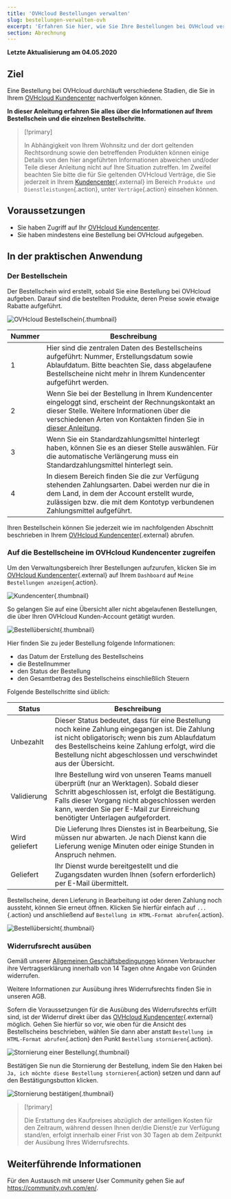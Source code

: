```yaml
---
title: 'OVHcloud Bestellungen verwalten'
slug: bestellungen-verwalten-ovh
excerpt: 'Erfahren Sie hier, wie Sie Ihre Bestellungen bei OVHcloud verwalten'
section: Abrechnung
---
```


**Letzte Aktualisierung am 04.05.2020**

## Ziel

Eine Bestellung bei OVHcloud durchläuft verschiedene Stadien, die Sie in Ihrem [OVHcloud Kundencenter](https://www.ovh.com/auth/?action=gotomanager&from=https://www.ovh.de/&ovhSubsidiary=de) nachverfolgen können.

**In dieser Anleitung erfahren Sie alles über die Informationen auf Ihrem Bestellschein und die einzelnen Bestellschritte.**

> [!primary]
>
> In Abhängigkeit von Ihrem Wohnsitz und der dort geltenden Rechtsordnung sowie den betreffenden Produkten können einige Details von den hier angeführten Informationen abweichen und/oder Teile dieser Anleitung nicht auf Ihre Situation zutreffen. Im Zweifel beachten Sie bitte die für Sie geltenden OVHcloud Verträge, die Sie jederzeit in Ihrem [Kundencenter](https://www.ovh.com/auth/?action=gotomanager&from=https://www.ovh.de/&ovhSubsidiary=de){.external} im Bereich `Produkte und Dienstleistungen`{.action}, unter `Verträge`{.action} einsehen können.
>

## Voraussetzungen

- Sie haben Zugriff auf Ihr [OVHcloud Kundencenter](https://www.ovh.com/auth/?action=gotomanager&from=https://www.ovh.de/&ovhSubsidiary=de).
- Sie haben mindestens eine Bestellung bei OVHcloud aufgegeben.


## In der praktischen Anwendung

### Der Bestellschein

Der Bestellschein wird erstellt, sobald Sie eine Bestellung bei OVHcloud aufgeben. Darauf sind die bestellten Produkte, deren Preise sowie etwaige Rabatte aufgeführt.

![OVHcloud Bestellschein](images/order_ovh.png){.thumbnail}

|Nummer|Beschreibung|
|---|---|
|1|Hier sind die zentralen Daten des Bestellscheins aufgeführt: Nummer, Erstellungsdatum sowie Ablaufdatum. Bitte beachten Sie, dass abgelaufene Bestellscheine nicht mehr in Ihrem Kundencenter aufgeführt werden.|
|2|Wenn Sie bei der Bestellung in Ihrem Kundencenter eingeloggt sind, erscheint der Rechnungskontakt an dieser Stelle. Weitere Informationen über die verschiedenen Arten von Kontakten finden Sie in [dieser Anleitung](../../customer/verwaltung-der-kontakte/).|
|3|Wenn Sie ein Standardzahlungsmittel hinterlegt haben, können Sie es an dieser Stelle auswählen. Für die automatische Verlängerung muss ein Standardzahlungsmittel hinterlegt sein.|
|4|In diesem Bereich finden Sie die zur Verfügung stehenden Zahlungsarten. Dabei werden nur die in dem Land, in dem der Account erstellt wurde, zulässigen bzw. die mit dem Kontotyp verbundenen Zahlungsmittel aufgeführt.|


Ihren Bestellschein können Sie jederzeit wie im nachfolgenden Abschnitt beschrieben in Ihrem [OVHcloud Kundencenter](https://www.ovh.com/auth/?action=gotomanager&from=https://www.ovh.de/&ovhSubsidiary=de){.external} abrufen.


### Auf die Bestellscheine im OVHcloud Kundencenter zugreifen

Um den Verwaltungsbereich Ihrer Bestellungen aufzurufen, klicken Sie im [OVHcloud Kundencenter](https://www.ovh.com/auth/?action=gotomanager&from=https://www.ovh.de/&ovhSubsidiary=de){.external} auf Ihrem `Dashboard` auf `Meine Bestellungen anzeigen`{.action}.

![Kundencenter](images/huborders.png){.thumbnail}

So gelangen Sie auf eine Übersicht aller nicht abgelaufenen Bestellungen, die über Ihren OVHcloud Kunden-Account getätigt wurden.

![Bestellübersicht](images/order_recap.png){.thumbnail}


Hier finden Sie zu jeder Bestellung folgende Informationen:

- das Datum der Erstellung des Bestellscheins
- die Bestellnummer
- den Status der Bestellung
- den Gesamtbetrag des Bestellscheins einschließlich Steuern

Folgende Bestellschritte sind üblich:

|Status|Beschreibung|
|---|---|
|Unbezahlt|Dieser Status bedeutet, dass für eine Bestellung noch keine Zahlung eingegangen ist. Die Zahlung ist nicht obligatorisch; wenn bis zum Ablaufdatum des Bestellscheins keine Zahlung erfolgt, wird die Bestellung nicht abgeschlossen und verschwindet aus der Übersicht.|
|Validierung|Ihre Bestellung wird von unseren Teams manuell überprüft (nur an Werktagen). Sobald dieser Schritt abgeschlossen ist, erfolgt die Bestätigung. Falls dieser Vorgang nicht abgeschlossen werden kann, werden Sie per E-Mail zur Einreichung benötigter Unterlagen aufgefordert.|
|Wird geliefert|Die Lieferung Ihres Dienstes ist in Bearbeitung, Sie müssen nur abwarten. Je nach Dienst kann die Lieferung wenige Minuten oder einige Stunden in Anspruch nehmen.|
|Geliefert|Ihr Dienst wurde bereitgestellt und die Zugangsdaten wurden Ihnen (sofern erforderlich) per E-Mail übermittelt.|

Bestellscheine, deren Lieferung in Bearbeitung ist oder deren Zahlung noch aussteht, können Sie erneut öffnen. Klicken Sie hierfür einfach auf `...`{.action} und anschließend auf `Bestellung im HTML-Format abrufen`{.action}.

![Bestellübersicht](images/html_order.png){.thumbnail}


### Widerrufsrecht ausüben

Gemäß unserer [Allgemeinen Geschäftsbedingungen](https://www.ovh.de/support/agb-vertrage/) können Verbraucher ihre Vertragserklärung innerhalb von 14 Tagen ohne Angabe von Gründen widerrufen.

Weitere Informationen zur Ausübung ihres Widerrufsrechts finden Sie in unseren AGB.

Sofern die Voraussetzungen für die Ausübung des Widerrufsrechts erfüllt sind, ist der Widerruf direkt über das [OVHcloud Kundencenter](https://www.ovh.com/auth/?action=gotomanager&from=https://www.ovh.de/&ovhSubsidiary=de){.external} möglich. Gehen Sie hierfür so vor, wie oben für die Ansicht des Bestellscheins beschrieben, wählen Sie dann aber anstatt `Bestellung im HTML-Format abrufen`{.action} den Punkt `Bestellung stornieren`{.action}.

![Stornierung einer Bestellung](images/cancel_order.png){.thumbnail}

Bestätigen Sie nun die Stornierung der Bestellung, indem Sie den Haken bei `Ja, ich möchte diese Bestellung stornieren`{.action} setzen und dann auf den Bestätigungsbutton klicken.

![Stornierung bestätigen](images/cancellation_validation.png){.thumbnail}


> [!primary]
>
> Die Erstattung des Kaufpreises abzüglich der anteiligen Kosten für den Zeitraum, während dessen Ihnen der/die Dienst/e zur Verfügung stand/en, erfolgt innerhalb einer Frist von 30 Tagen ab dem Zeitpunkt der Ausübung Ihres Widerrufsrechts.
>


## Weiterführende Informationen

Für den Austausch mit unserer User Community gehen Sie auf <https://community.ovh.com/en/>.